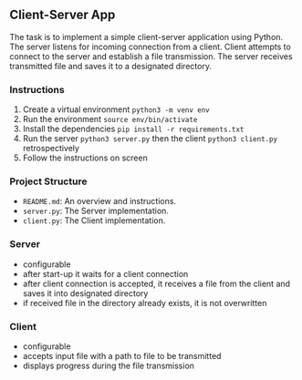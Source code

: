 ## Client-Server App

The task is to implement a simple client-server application using Python. The server listens for incoming connection from a client. Client attempts to connect to the server and establish a file transmission. The server receives transmitted file and saves it to a designated directory.

### Instructions
1. Create a virtual environment `python3 -m venv env`
2. Run the environment `source env/bin/activate`
3. Install the dependencies `pip install -r requirements.txt`
4. Run the server `python3 server.py` then the client `python3 client.py` retrospectively
5. Follow the instructions on screen


### Project Structure
- `README.md`: An overview and instructions.
- `server.py`: The Server implementation.
- `client.py`: The Client implementation.


### Server

- configurable
- after start-up it waits for a client connection
- after client connection is accepted, it receives a file from the client and saves it into designated directory
- if received file in the directory already exists, it is not overwritten


### Client

- configurable
- accepts input file with a path to file to be transmitted
- displays progress during the file transmission
